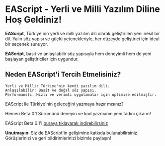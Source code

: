 # EAScript - Yerli ve Milli Yazılım Diline Hoş Geldiniz!

**EAScript**, Türkiye'nin yerli ve milli yazılım dili olarak geliştirilen yeni nesil bir dil. Yalın söz yapısı ve güçlü yetenekleriyle, her düzeyde geliştirici için ideal bir seçenek sunuyor.

**EAScript**, basit ve anlaşılabilir söz yapısıyla hem deneyimli hem de yeni başlayan geliştiriciler için uygundur. 

## Neden EAScript'i Tercih Etmelisiniz?

    Yerli ve Milli: Türkiye'nin kendi yazılım dili.
    Anlaşılabilir: Basit ve doğal söz yapısı.
    Performanslı: Hızlı ve verimli uygulamalar için optimize edilmiştir.

EAScript ile Türkiye'nin geleceğini yazmaya hazır mısınız?

Hemen Beta 0.1 Sürümünü deneyin ve kod yazmanın yeni tadını çıkarın!

EAScript Beta 0.1'i [buraya tıklayarak indirebilirsiniz](https://eascript.free.nf)

**Unutmayın**: Siz de EAScript'in gelişimine katkıda bulunabilirsiniz. Görüşlerinizi ve geri bildirimlerinizi bizimle paylaşın!
